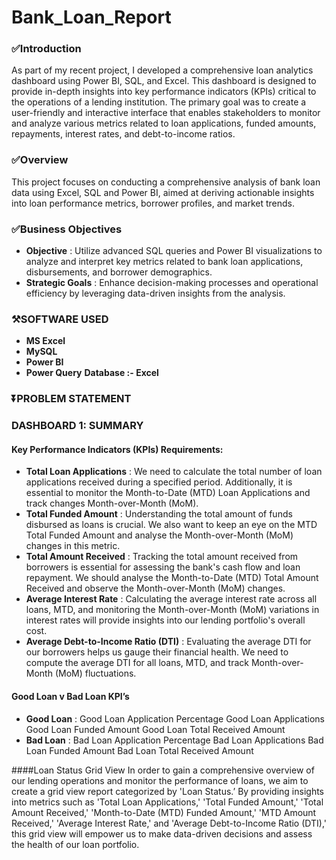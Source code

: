 # Bank_Loan_Report

### ✅️Introduction
As part of my recent project, I developed a comprehensive loan analytics dashboard using Power BI, SQL, and Excel. This dashboard is designed to provide in-depth insights into key performance indicators (KPIs) critical to the operations of a lending institution. The primary goal was to create a user-friendly and interactive interface that enables stakeholders to monitor and analyze various metrics related to loan applications, funded amounts, repayments, interest rates, and debt-to-income ratios.

### ✅️Overview
This project focuses on conducting a comprehensive analysis of bank loan data using Excel, SQL and Power BI, aimed at deriving actionable insights into loan performance metrics, borrower profiles, and market trends.

### ✅️Business Objectives
+ **Objective** : Utilize advanced SQL queries and Power BI visualizations to analyze and interpret key metrics related to bank loan applications, disbursements, and borrower demographics.
+ **Strategic Goals** : Enhance decision-making processes and operational efficiency by leveraging data-driven insights from the analysis.

### ⚒️SOFTWARE USED
+ **MS Excel**
+ **MySQL**
+ **Power BI**
+ **Power Query**
**Database :- Excel**
  
### ⏬️PROBLEM STATEMENT
### DASHBOARD 1: SUMMARY
#### Key Performance Indicators (KPIs) Requirements:
+ **Total Loan Applications** : We need to calculate the total number of loan applications received during a specified period. Additionally, it is essential to monitor the Month-to-Date (MTD) Loan Applications and track changes Month-over-Month (MoM).
+ **Total Funded Amount** : Understanding the total amount of funds disbursed as loans is crucial. We also want to keep an eye on the MTD Total Funded Amount and analyse the Month-over-Month (MoM) changes in this metric.
+ **Total Amount Received** : Tracking the total amount received from borrowers is essential for assessing the bank's cash flow and loan repayment. We should analyse the Month-to-Date (MTD) Total Amount Received and observe the Month-over-Month (MoM) changes.
+ **Average Interest Rate** : Calculating the average interest rate across all loans, MTD, and monitoring the Month-over-Month (MoM) variations in interest rates will provide insights into our lending portfolio's overall cost.
+ **Average Debt-to-Income Ratio (DTI)** : Evaluating the average DTI for our borrowers helps us gauge their financial health. We need to compute the average DTI for all loans, MTD, and track Month-over-Month (MoM) fluctuations.

#### Good Loan v Bad Loan KPI’s
+ **Good Loan** :
Good Loan Application Percentage
Good Loan Applications
Good Loan Funded Amount
Good Loan Total Received Amount
+ **Bad Loan** :
Bad Loan Application Percentage
Bad Loan Applications
Bad Loan Funded Amount
Bad Loan Total Received Amount

####Loan Status Grid View
In order to gain a comprehensive overview of our lending operations and monitor the performance of loans, we aim to create a grid view report categorized by 'Loan Status.’ By providing insights into metrics such as 'Total Loan Applications,' 'Total Funded Amount,' 'Total Amount Received,' 'Month-to-Date (MTD) Funded Amount,' 'MTD Amount Received,' 'Average Interest Rate,' and 'Average Debt-to-Income Ratio (DTI),' this grid view will empower us to make data-driven decisions and assess the health of our loan portfolio.





